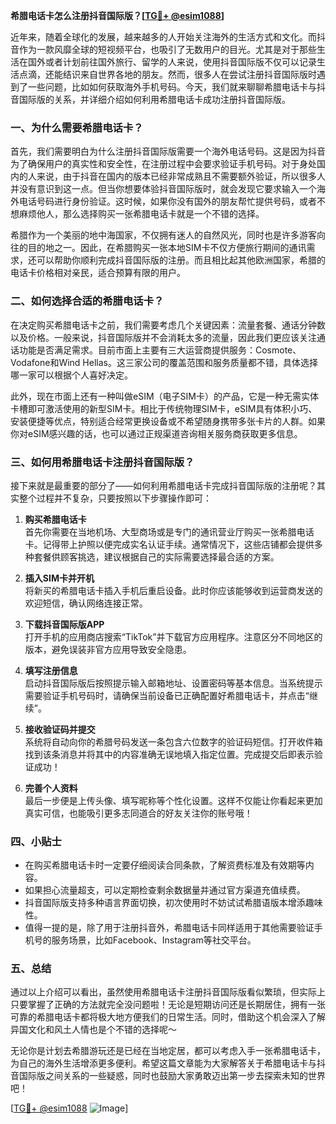 **希腊电话卡怎么注册抖音国际版？[[TG💪+ @esim1088](https://t.me/s/esim1088)]**

近年来，随着全球化的发展，越来越多的人开始关注海外的生活方式和文化。而抖音作为一款风靡全球的短视频平台，也吸引了无数用户的目光。尤其是对于那些生活在国外或者计划前往国外旅行、留学的人来说，使用抖音国际版不仅可以记录生活点滴，还能结识来自世界各地的朋友。然而，很多人在尝试注册抖音国际版时遇到了一些问题，比如如何获取海外手机号码。今天，我们就来聊聊希腊电话卡与抖音国际版的关系，并详细介绍如何利用希腊电话卡成功注册抖音国际版。

### 一、为什么需要希腊电话卡？

首先，我们需要明白为什么注册抖音国际版需要一个海外电话号码。这是因为抖音为了确保用户的真实性和安全性，在注册过程中会要求验证手机号码。对于身处国内的人来说，由于抖音在国内的版本已经非常成熟且不需要额外验证，所以很多人并没有意识到这一点。但当你想要体验抖音国际版时，就会发现它要求输入一个海外电话号码进行身份验证。这时候，如果你没有国外的朋友帮忙提供号码，或者不想麻烦他人，那么选择购买一张希腊电话卡就是一个不错的选择。

希腊作为一个美丽的地中海国家，不仅拥有迷人的自然风光，同时也是许多游客向往的目的地之一。因此，在希腊购买一张本地SIM卡不仅方便旅行期间的通讯需求，还可以帮助你顺利完成抖音国际版的注册。而且相比起其他欧洲国家，希腊的电话卡价格相对亲民，适合预算有限的用户。

### 二、如何选择合适的希腊电话卡？

在决定购买希腊电话卡之前，我们需要考虑几个关键因素：流量套餐、通话分钟数以及价格。一般来说，抖音国际版并不会消耗太多的流量，因此我们更应该关注通话功能是否满足需求。目前市面上主要有三大运营商提供服务：Cosmote、Vodafone和Wind Hellas。这三家公司的覆盖范围和服务质量都不错，具体选择哪一家可以根据个人喜好决定。

此外，现在市面上还有一种叫做eSIM（电子SIM卡）的产品，它是一种无需实体卡槽即可激活使用的新型SIM卡。相比于传统物理SIM卡，eSIM具有体积小巧、安装便捷等优点，特别适合经常更换设备或不希望随身携带多张卡片的人群。如果你对eSIM感兴趣的话，也可以通过正规渠道咨询相关服务商获取更多信息。

### 三、如何用希腊电话卡注册抖音国际版？

接下来就是最重要的部分了——如何利用希腊电话卡完成抖音国际版的注册呢？其实整个过程并不复杂，只要按照以下步骤操作即可：

1. **购买希腊电话卡**  
   首先你需要在当地机场、大型商场或是专门的通讯营业厅购买一张希腊电话卡。记得带上护照以便完成实名认证手续。通常情况下，这些店铺都会提供多种套餐供顾客挑选，建议根据自己的实际需要选择最合适的方案。

2. **插入SIM卡并开机**  
   将新买的希腊电话卡插入手机后重启设备。此时你应该能够收到运营商发送的欢迎短信，确认网络连接正常。

3. **下载抖音国际版APP**  
   打开手机的应用商店搜索“TikTok”并下载官方应用程序。注意区分不同地区的版本，避免误装非官方应用导致安全隐患。

4. **填写注册信息**  
   启动抖音国际版后按照提示输入邮箱地址、设置密码等基本信息。当系统提示需要验证手机号码时，请确保当前设备已正确配置好希腊电话卡，并点击“继续”。

5. **接收验证码并提交**  
   系统将自动向你的希腊号码发送一条包含六位数字的验证码短信。打开收件箱找到该条消息并将其中的内容准确无误地填入指定位置。完成提交后即表示验证成功！

6. **完善个人资料**  
   最后一步便是上传头像、填写昵称等个性化设置。这样不仅能让你看起来更加真实可信，也能吸引更多志同道合的好友关注你的账号哦！

### 四、小贴士

- 在购买希腊电话卡时一定要仔细阅读合同条款，了解资费标准及有效期等内容。
- 如果担心流量超支，可以定期检查剩余数据量并通过官方渠道充值续费。
- 抖音国际版支持多种语言界面切换，初次使用时不妨试试希腊语版本增添趣味性。
- 值得一提的是，除了用于注册抖音外，希腊电话卡同样适用于其他需要验证手机号的服务场景，比如Facebook、Instagram等社交平台。

### 五、总结

通过以上介绍可以看出，虽然使用希腊电话卡注册抖音国际版看似繁琐，但实际上只要掌握了正确的方法就完全没问题啦！无论是短期访问还是长期居住，拥有一张可靠的希腊电话卡都将极大地方便我们的日常生活。同时，借助这个机会深入了解异国文化和风土人情也是个不错的选择呢～

无论你是计划去希腊游玩还是已经在当地定居，都可以考虑入手一张希腊电话卡，为自己的海外生活增添更多便利。希望这篇文章能为大家解答关于希腊电话卡与抖音国际版之间关系的一些疑惑，同时也鼓励大家勇敢迈出第一步去探索未知的世界吧！

[[TG💪+ @esim1088](https://t.me/s/esim1088) ![Image](https://i.postimg.cc/4NQfJmqS/Snipaste-2025-05-13-00-14-12.png)]